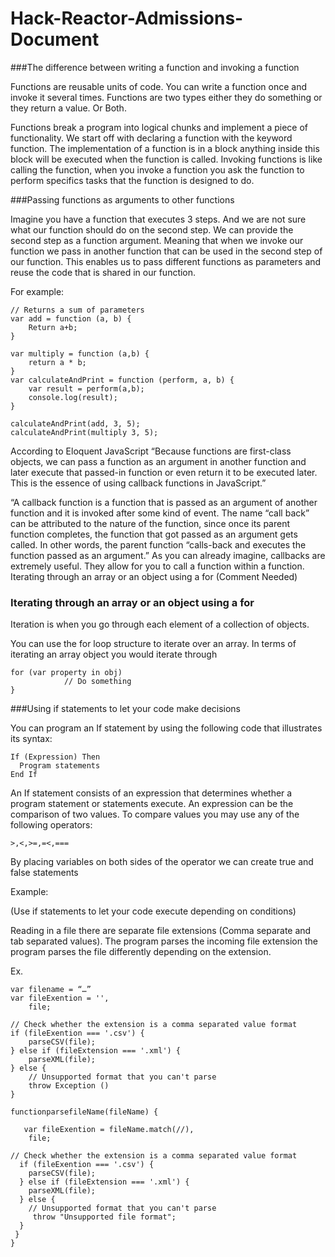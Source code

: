 Hack-Reactor-Admissions-Document
================================
###The difference between writing a function and invoking a function

Functions are reusable units of code. You can write a function once and invoke it several times. Functions are two types either they do something or they return a value. Or Both. 


Functions break a program into logical chunks and implement a piece of functionality. We start off with declaring a function with the keyword function.
The implementation of a function is in a block anything inside this block will be executed when the function is called.
Invoking functions is like calling the function, when you invoke a function you ask the function to perform specifics tasks that the function is designed to do.  

###Passing functions as arguments to other functions

Imagine you have a function that executes 3 steps. And we are not sure what our function should do on the second step. We can provide the second step as a function argument. Meaning that when we invoke our function we pass in another function that can be used in the second step of our function. This enables us to pass different functions as parameters and reuse the code that is shared in our function. 

For example: 
~~~
// Returns a sum of parameters
var add = function (a, b) { 
	Return a+b;
}

var multiply = function (a,b) {
	return a * b; 
}
var calculateAndPrint = function (perform, a, b) {
	var result = perform(a,b);	
	console.log(result);
}

calculateAndPrint(add, 3, 5);
calculateAndPrint(multiply 3, 5);

~~~


According to Eloquent JavaScript “Because functions are first-class objects, we can pass a function as an argument in another function and later execute that passed-in function or even return it to be executed later. This is the essence of using callback functions in JavaScript.” 

“A callback function is a function that is passed as an argument of another function and it is invoked after some kind of event. The name “call back” can be attributed to the nature of the function, since once its parent function completes, the function that got passed as an argument gets called. In other words, the parent function “calls-back and executes the function passed as an argument.”
As you can already imagine, callbacks are extremely useful. They allow for you to call a function within a function.
Iterating through an array or an object using a for (Comment Needed)

### Iterating through an array or an object using a for
Iteration is when you go through each element of a collection of objects. 



You can use the for loop structure to iterate over an array. 
In terms of iterating an array object you would iterate through 
~~~
for (var property in obj)
			// Do something 
}
~~~








###Using if statements to let your code make decisions

You can program an If statement by using the following code that illustrates its
syntax:
~~~
If (Expression) Then
  Program statements
End If
~~~
An If statement consists of an expression that determines whether a program
statement or statements execute. An expression can be the comparison of two values.
To compare values you may use any of the following operators:

`>,<,>=,=<,===`

By placing variables on both sides of the operator we can create true and false statements

Example: 

(Use if statements to let your code execute depending on conditions)

Reading in a file there are separate file extensions (Comma separate and tab separated values). The program parses the incoming file extension the program parses the file differently depending on the extension. 

Ex. 
~~~
var filename = “…”
var fileExention = '',
    file;

// Check whether the extension is a comma separated value format
if (fileExention === '.csv') {
    parseCSV(file);
} else if (fileExtension === '.xml') {
    parseXML(file);
} else {
    // Unsupported format that you can't parse
    throw Exception ()
}

functionparsefileName(fileName) {

   var fileExention = fileName.match(//),
    file;

// Check whether the extension is a comma separated value format
  if (fileExention === '.csv') {
    parseCSV(file);
  } else if (fileExtension === '.xml') {
    parseXML(file);
  } else {
    // Unsupported format that you can't parse
     throw "Unsupported file format";
  }
 }
}
~~~




